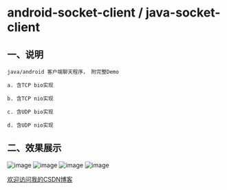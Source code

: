 android-socket-client / java-socket-client
=====================
## 一、说明

    java/android 客户端聊天程序， 附完整Demo
    
    a. 含TCP bio实现
    
    b. 含TCP nio实现
    
    c. 含UDP bio实现
    
    d. 含UDP nio实现


## 二、效果展示 

![image](http://img.blog.csdn.net/20130721123950359 "附图一")
![image](http://img.blog.csdn.net/20130721124120640 "附图二")
![image](http://img.blog.csdn.net/20130721124507812 "附图三") 
![image](http://img.blog.csdn.net/20130721124542781 "附图四")









[欢迎访问我的CSDN博客](http://blog.csdn.net/zz7zz7zz)<br />





